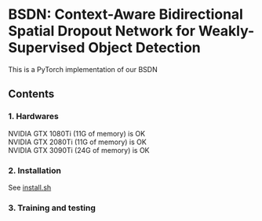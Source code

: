 # BSDN: Context-Aware Bidirectional Spatial Dropout Network for Weakly-Supervised Object Detection
This is a PyTorch implementation of our BSDN

## Contents
### 1. Hardwares
NVIDIA GTX 1080Ti (11G of memory) is OK  
NVIDIA GTX 2080Ti (11G of memory) is OK  
NVIDIA GTX 3090Ti (24G of memory) is OK  
### 2. Installation  
See [install.sh](https://github.com/zhengshangdong/BSDN/blob/master/install.sh)
### 3. Training and testing
